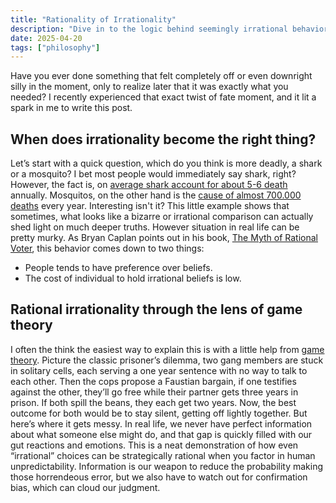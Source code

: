 ```yaml
---
title: "Rationality of Irrationality"
description: "Dive in to the logic behind seemingly irrational behaviors"
date: 2025-04-20
tags: ["philosophy"]
---
```


Have you ever done something that felt completely off or even downright silly in the moment, only to realize later that it was exactly what you needed? I recently experienced that exact twist of fate moment, and it lit a spark in me to write this post.

## When does irrationality become the right thing?

Let’s start with a quick question, which do you think is more deadly, a shark or a mosquito? I bet most people would immediately say shark, right? However, the fact is, on [average shark account for about 5-6 death](https://worldanimalfoundation.org/advocate/shark-attack-statistics/) annually. Mosquitos, on the other hand is the [cause of almost 700.000 deaths](https://www.who.int/news-room/fact-sheets/detail/vector-borne-diseases) every year. Interesting isn't it?
This little example shows that sometimes, what looks like a bizarre or irrational comparison can actually shed light on much deeper truths. However situation in real life can be pretty murky. As Bryan Caplan points out in his book, [The Myth of Rational Voter](https://www.goodreads.com/book/show/698866.The_Myth_of_the_Rational_Voter), this behavior comes down to two things:

* People tends to have preference over beliefs.
* The cost of individual to hold irrational beliefs is low.

## Rational irrationality through the lens of game theory

I often the think the easiest way to explain this is with a little help from [game theory](https://plato.stanford.edu/entries/game-theory/). Picture the classic prisoner’s dilemma, two gang members are stuck in solitary cells, each serving a one year sentence with no way to talk to each other. Then the cops propose a Faustian bargain, if one testifies against the other, they’ll go free while their partner gets three years in prison. If both spill the beans, they each get two years. Now, the best outcome for both would be to stay silent, getting off lightly together. But here’s where it gets messy. In real life, we never have perfect information about what someone else might do, and that gap is quickly filled with our gut reactions and emotions. This is a neat demonstration of how even “irrational” choices can be strategically rational when you factor in human unpredictability. Information is our weapon to reduce the probability making those horrendeous error, but we also have to watch out for confirmation bias, which can cloud our judgment.
